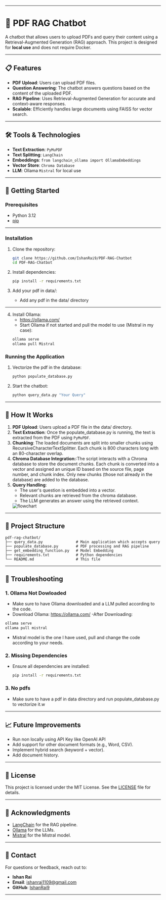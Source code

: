 
---

# 📄 PDF RAG Chatbot

A chatbot that allows users to upload PDFs and query their content using a Retrieval-Augmented Generation (RAG) approach. This project is designed for **local use** and does not require Docker.

---

## 📋 Features

- **PDF Upload**: Users can upload PDF files.
- **Question Answering**: The chatbot answers questions based on the content of the uploaded PDF.
- **RAG Pipeline**: Uses Retrieval-Augmented Generation for accurate and context-aware responses.
- **Scalable**: Efficiently handles large documents using FAISS for vector search.

---

## 🛠 Tools & Technologies

- **Text Extraction**: `PyMuPDF`
- **Text Splitting**: `LangChain`
- **Embeddings**: `from langchain_ollama import OllamaEmbeddings`
- **Vector Store**: `Chroma Database`
- **LLM**: Ollama `Mistral` for local use

---

## 🚀 Getting Started

### Prerequisites
- Python 3.12
- [pip](https://pip.pypa.io/en/stable/installation/)

---

### Installation

1. Clone the repository:
   ```bash
   git clone https://github.com/IshanRai9/PDF-RAG-Chatbot
   cd PDF-RAG-Chatbot
   ```

2. Install dependencies:
   ```bash
   pip install -r requirements.txt
   ```

3. Add your pdf in data/:
   - Add any pdf in the data/ directory

---

4. Install Ollama:
   - https://ollama.com/
   - Start Ollama if not started and pull the model to use (Mistral in my case):
   ```bash
   ollama serve
   ollama pull Mistral
   ```
### Running the Application

1. Vectorize the pdf in the database:
    ```bash
   python populate_database.py
   ```

2. Start the chatbot:
   ```bash
   python query_data.py "Your Query"
   ```

---

## 🧩 How It Works

1. **PDF Upload**: Users upload a PDF file in the data/ directory.
2. **Text Extraction**: Once the populate_database.py is running, the text is extracted from the PDF using `PyMuPDF`.
3. **Chunking**: The loaded documents are split into smaller chunks using RecursiveCharacterTextSplitter. Each chunk is 800 characters long with an 80-character overlap.
4. **Chroma Database Integration:**:The script interacts with a Chroma database to store the document chunks.
Each chunk is converted into a vector and assigned an unique ID based on the source file, page number, and chunk index.
Only new chunks (those not already in the database) are added to the database.
5. **Query Handling**:
   - The user's question is embedded into a vector.
   - Relevant chunks are retrieved from the chroma database.
   - The LLM generates an answer using the retrieved context.
   <img src="https://media.discordapp.net/attachments/856532129381613578/1346420408487772191/Screenshot_53.png?ex=67c81f38&is=67c6cdb8&hm=13d281abcd38845b74812e784d30777852e2761699f95c7018220eccaa5735ea&=&format=webp&quality=lossless" alt="flowchart">
---

## 📂 Project Structure

```
pdf-rag-chatbot/
├── query_data.py               # Main application which accepts query
├── populate_database.py        # PDF processing and RAG pipeline
├── get_embedding_function.py   # Model Embedding
├── requirements.txt            # Python dependencies
└── README.md                   # This file
```

---

## 🚨 Troubleshooting

### 1. **Ollama Not Dowloaded**
   - Make sure to have Ollama downloaded and a LLM pulled according to the code.
   - Download Ollama: https://ollama.com/
   -After Downloading:
   ```bash
   ollama serve
   ollama pull mistral
   ```
   - Mistral model is the one I have used, pull and change the code according to your needs.

### 2. **Missing Dependencies**
   - Ensure all dependencies are installed:
     ```bash
     pip install -r requirements.txt
     ```

### 3. **No pdfs**
   - Make sure to have a pdf in data directory and run populate_database.py to vectorize it.w

---

## 📈 Future Improvements

- Run non locally using API Key like OpenAI API
- Add support for other document formats (e.g., Word, CSV).
- Implement hybrid search (keyword + vector).
- Add document history.

---

## 📜 License

This project is licensed under the MIT License. See the [LICENSE](LICENSE) file for details.

---

## 🙏 Acknowledgments

- [LangChain](https://www.langchain.com/) for the RAG pipeline.
- [Ollama](https://ollama.com/) for the LLMs.
- [Mistral](https://ollama.com/library/mistral) for the Mistral model.

---

## 📧 Contact

For questions or feedback, reach out to:
- **Ishan Rai**  
- **Email**: ishanrai1109@gmail.com  
- **GitHub**: [IshanRai9](https://github.com/IshanRai9)

---
